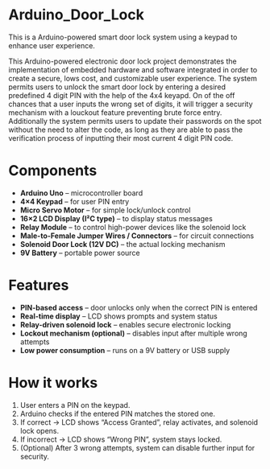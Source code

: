 # Arduino_Door_Lock
This is a Arduino-powered smart door lock system using a keypad to enhance user experience.


This Arduino-powered electronic door lock project demonstrates the implementation of embedded hardware and software integrated in order to create a secure, lows cost, and customizable user experience. The system permits users to unlock the smart door lock by entering a desired predefined 4 digit PIN with the help of the 4x4 keyapd. On of the off chances that a user inputs the wrong set of digits, it will trigger a security mechanism with a louckout feature preventing brute force entry. Additionally the system permits users to update their passwords on the spot without the need to alter the code, as long as they are able to pass the verification process of inputting their most current 4 digit PIN code. 

# Components
- **Arduino Uno** – microcontroller board 
- **4×4 Keypad** – for user PIN entry  
- **Micro Servo Motor** – for simple lock/unlock control  
- **16×2 LCD Display (I²C type)** – to display status messages 
- **Relay Module** – to control high-power devices like the solenoid lock  
- **Male-to-Female Jumper Wires / Connectors** – for circuit connections  
- **Solenoid Door Lock (12V DC)** – the actual locking mechanism  
- **9V Battery** – portable power source
  
# Features
- **PIN-based access** – door unlocks only when the correct PIN is entered
- **Real-time display** – LCD shows prompts and system status  
- **Relay-driven solenoid lock** – enables secure electronic locking  
- **Lockout mechanism (optional)** – disables input after multiple wrong attempts  
- **Low power consumption** – runs on a 9V battery or USB supply

# How it works
1. User enters a PIN on the keypad.  
2. Arduino checks if the entered PIN matches the stored one.  
3. If correct → LCD shows “Access Granted”, relay activates, and solenoid lock opens.  
4. If incorrect → LCD shows “Wrong PIN”, system stays locked.  
5. (Optional) After 3 wrong attempts, system can disable further input for security.

